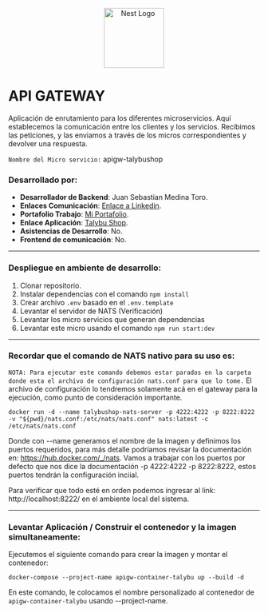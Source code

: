 <p align="center">
  <a href="http://nestjs.com/" target="blank"><img src="https://nestjs.com/img/logo-small.svg" width="120" alt="Nest Logo" /></a>
</p>


# API GATEWAY #
Aplicación de enrutamiento para los diferentes microservicios. Aquí establecemos la comunicación
entre los clientes y los servicios. Recibimos las peticiones, y las enviamos a través de los 
micros correspondientes y devolver una respuesta.

``Nombre del Micro servicio:`` apigw-talybushop

### Desarrollado por: ###
* **Desarrollador de Backend**: Juan Sebastian Medina Toro.
* **Enlaces Comunicación**: [Enlace a Linkedin](https://www.linkedin.com/in/juan-sebastian-medina-toro-887491249/).
* **Portafolio Trabajo**: [Mi Portafolio](https://github.com/SebasMedina95).
* **Enlace Aplicación**: [Talybu Shop](https://github.com/SebasMedina95/AppTalybuShop.git).
* **Asistencias de Desarrollo**: No.
* **Frontend de comunicación**: No.

--------------------------------------------------------------------------------------------
### Despliegue en ambiente de desarrollo:

1. Clonar repositorio.
2. Instalar dependencias con el comando ``npm install``
3. Crear archivo ``.env`` basado en el ``.env.template``
4. Levantar el servidor de NATS (Verificación)
5. Levantar los micro servicios que generan dependencias
6. Levantar este micro usando el comando ``npm run start:dev``

--------------------------------------------------------------------------------------------
### Recordar que el comando de NATS nativo para su uso es:
``NOTA: Para ejecutar este comando debemos estar parados en la carpeta donde esta el archivo de configuración nats.conf para que lo tome.`` El archivo de configuración lo tendremos solamente acá en el gateway para la
ejecución, como punto de consideración importante.
````
docker run -d --name talybushop-nats-server -p 4222:4222 -p 8222:8222 -v "${pwd}/nats.conf:/etc/nats/nats.conf" nats:latest -c /etc/nats/nats.conf
````
Donde con --name generamos el nombre de la imagen y definimos los puertos requeridos, para más detalle podríamos
revisar la documentación en: https://hub.docker.com/_/nats. Vamos a trabajar con los puertos por defecto que nos
dice la documentación -p 4222:4222 -p 8222:8222, estos puertos tendrán la configuración inciial. 

Para verificar que todo esté en orden podemos ingresar
al link: http://localhost:8222/ en el ambiente local del sistema.

--------------------------------------------------------------------------------------------
### Levantar Aplicación / Construir el contenedor y la imagen simultaneamente:
Ejecutemos el siguiente comando para crear la imagen y montar el contenedor:
````
docker-compose --project-name apigw-container-talybu up --build -d
````
En este comando, le colocamos el nombre personalizado al contenedor de ``apigw-container-talybu`` usando --project-name.